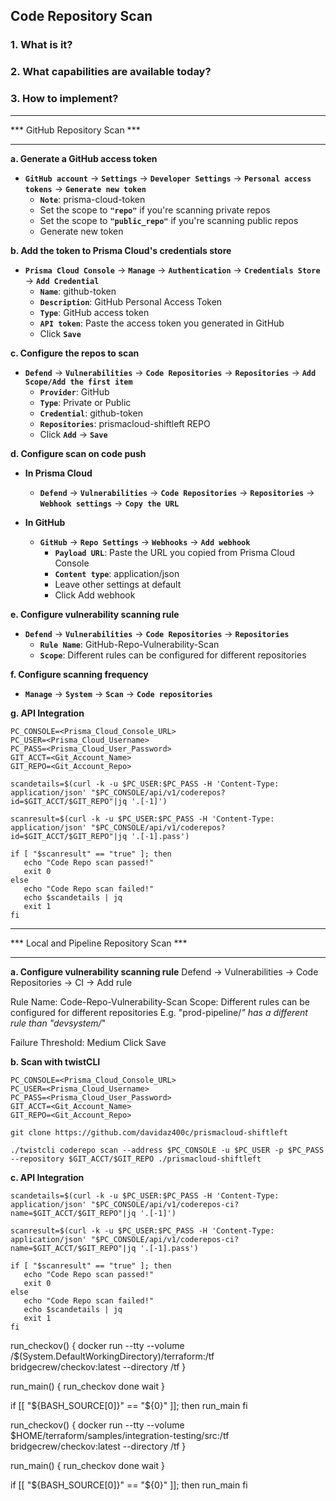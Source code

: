 ## Code Repository Scan

### 1. What is it?

### 2. What capabilities are available today?

### 3. How to implement?

******************************
*** GitHub Repository Scan ***
******************************
**a. Generate a GitHub access token**
* **`GitHub account`** → **`Settings`** → **`Developer Settings`** → **`Personal access tokens`** → **`Generate new token`**
	* **`Note`**: prisma-cloud-token
	* Set the scope to **`"repo"`** if you're scanning private repos
	* Set the scope to **`"public_repo"`** if you're scanning public repos
	* Generate new token

**b. Add the token to Prisma Cloud's credentials store**
* **`Prisma Cloud Console`** → **`Manage`** → **`Authentication`** → **`Credentials Store`** → **`Add Credential`**
	* **`Name`**: github-token
	* **`Description`**: GitHub Personal Access Token
	* **`Type`**: GitHub access token
	* **`API token`**: Paste the access token you generated in GitHub
	* Click **`Save`**

**c. Configure the repos to scan**
* **`Defend`** → **`Vulnerabilities`** → **`Code Repositories`** → **`Repositories`** → **`Add Scope/Add the first item`**
	* **`Provider`**: GitHub
	* **`Type`**: Private or Public
	* **`Credential`**: github-token
	* **`Repositories`**: prismacloud-shiftleft REPO
	* Click **`Add`** → **`Save`**

**d. Configure scan on code push**
* **In Prisma Cloud**
	* **`Defend`** → **`Vulnerabilities`** → **`Code Repositories`** → **`Repositories`** → **`Webhook settings`** → **`Copy the URL`**

* **In GitHub**
	* **`GitHub`** → **`Repo Settings`** → **`Webhooks`** → **`Add webhook`**
		* **`Payload URL`**: Paste the URL you copied from Prisma Cloud Console
		* **`Content type`**: application/json
		* Leave other settings at default
		* Click Add webhook

**e. Configure vulnerability scanning rule**
* **`Defend`** → **`Vulnerabilities`** → **`Code Repositories`** → **`Repositories`**
	* **`Rule Name`**: GitHub-Repo-Vulnerability-Scan
	* **`Scope`**: Different rules can be configured for different repositories


**f. Configure scanning frequency**
* **`Manage`** → **`System`** → **`Scan`** → **`Code repositories`**

**g. API Integration**
```
PC_CONSOLE=<Prisma_Cloud_Console_URL>
PC_USER=<Prisma_Cloud_Username>
PC_PASS=<Prisma_Cloud_User_Password>
GIT_ACCT=<Git_Account_Name>
GIT_REPO=<Git_Account_Repo>

scandetails=$(curl -k -u $PC_USER:$PC_PASS -H 'Content-Type: application/json' "$PC_CONSOLE/api/v1/coderepos?id=$GIT_ACCT/$GIT_REPO"|jq '.[-1]')

scanresult=$(curl -k -u $PC_USER:$PC_PASS -H 'Content-Type: application/json' "$PC_CONSOLE/api/v1/coderepos?id=$GIT_ACCT/$GIT_REPO"|jq '.[-1].pass')

if [ "$scanresult" == "true" ]; then
   echo "Code Repo scan passed!"
   exit 0
else
   echo "Code Repo scan failed!"
   echo $scandetails | jq
   exit 1
fi
```

******************************************
*** Local and Pipeline Repository Scan ***
******************************************

**a. Configure vulnerability scanning rule**
Defend → Vulnerabilities → Code Repositories → CI → Add rule

Rule Name: Code-Repo-Vulnerability-Scan
Scope: Different rules can be configured for different repositories E.g. "prod-pipeline/*" has a different rule than "devsystem/*"

Failure Threshold: Medium
Click Save


**b. Scan with twistCLI**

```
PC_CONSOLE=<Prisma_Cloud_Console_URL>
PC_USER=<Prisma_Cloud_Username>
PC_PASS=<Prisma_Cloud_User_Password>
GIT_ACCT=<Git_Account_Name>
GIT_REPO=<Git_Account_Repo>

git clone https://github.com/davidaz400c/prismacloud-shiftleft

./twistcli coderepo scan --address $PC_CONSOLE -u $PC_USER -p $PC_PASS --repository $GIT_ACCT/$GIT_REPO ./prismacloud-shiftleft
```

**c. API Integration**

```
scandetails=$(curl -k -u $PC_USER:$PC_PASS -H 'Content-Type: application/json' "$PC_CONSOLE/api/v1/coderepos-ci?name=$GIT_ACCT/$GIT_REPO"|jq '.[-1]')

scanresult=$(curl -k -u $PC_USER:$PC_PASS -H 'Content-Type: application/json' "$PC_CONSOLE/api/v1/coderepos-ci?name=$GIT_ACCT/$GIT_REPO"|jq '.[-1].pass')

if [ "$scanresult" == "true" ]; then
   echo "Code Repo scan passed!"
   exit 0
else
   echo "Code Repo scan failed!"
   echo $scandetails | jq
   exit 1
fi
```




run_checkov() {
  docker run --tty --volume /$(System.DefaultWorkingDirectory)/terraform:/tf  bridgecrew/checkov:latest --directory /tf
}

run_main() {
  run_checkov
  done
  wait
}

if [[ "${BASH_SOURCE[0]}" == "${0}" ]]; then
  run_main
fi


run_checkov() {
  docker run --tty --volume $HOME/terraform/samples/integration-testing/src:/tf  bridgecrew/checkov:latest --directory /tf
}

run_main() {
  run_checkov
  done
  wait
}

if [[ "${BASH_SOURCE[0]}" == "${0}" ]]; then
  run_main
fi